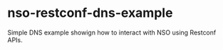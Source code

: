 # nso-restconf-dns-example
Simple DNS example showign how to interact with NSO using Restconf APIs.
